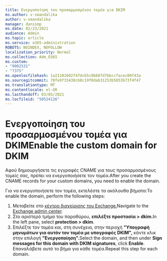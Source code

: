 ```yaml
---
title: Ενεργοποίηση του προσαρμοσμένου τομέα για DKIM
ms.author: v-smandalika
author: v-smandalika
manager: dansimp
ms.date: 02/23/2021
audience: Admin
ms.topic: article
ms.service: o365-administration
ROBOTS: NOINDEX, NOFOLLOW
localization_priority: Normal
ms.collection: Adm_O365
ms.custom:
- "9002531"
- "7375"
ms.openlocfilehash: 1a21101602f47dcb5c9b607d7bbccfacec00f43a
ms.sourcegitcommit: 78fe9f33438cb0c19f0dab31253b5853b73f4f47
ms.translationtype: MT
ms.contentlocale: el-GR
ms.lasthandoff: 03/05/2021
ms.locfileid: "50524126"
---
```

# <a name="enable-the-custom-domain-for-dkim"></a><span data-ttu-id="028e0-102">Ενεργοποίηση του προσαρμοσμένου τομέα για DKIM</span><span class="sxs-lookup"><span data-stu-id="028e0-102">Enable the custom domain for DKIM</span></span>

<span data-ttu-id="028e0-103">Αφού δημιουργήσετε τις εγγραφές CNAME για τους προσαρμοσμένους τομείς σας, πρέπει να ενεργοποιήσετε τον τομέα.</span><span class="sxs-lookup"><span data-stu-id="028e0-103">After you create the CNAME records for your custom domains, you need to enable the domain.</span></span>

<span data-ttu-id="028e0-104">Για να ενεργοποιήσετε τον τομέα, εκτελέστε τα ακόλουθα βήματα:</span><span class="sxs-lookup"><span data-stu-id="028e0-104">To enable the domain, perform the following steps:</span></span>

1. <span data-ttu-id="028e0-105">Μεταβείτε στο [κέντρο διαχείρισης του Exchange.](https://outlook.office365.com/ecp/)</span><span class="sxs-lookup"><span data-stu-id="028e0-105">Navigate to the [Exchange admin center](https://outlook.office365.com/ecp/).</span></span>
2. <span data-ttu-id="028e0-106">Στο αριστερό τμήμα του παραθύρου, **επιλέξτε προστασία > dkim.**</span><span class="sxs-lookup"><span data-stu-id="028e0-106">In the left pane, select **protection > dkim**.</span></span>
3. <span data-ttu-id="028e0-107">Επιλέξτε τον τομέα και, στη συνέχεια, στην περιοχή **"Υπογραφή μηνυμάτων για αυτόν τον τομέα με υπογραφές DKIM",** κάντε κλικ στην επιλογή **"Ενεργοποίηση".**</span><span class="sxs-lookup"><span data-stu-id="028e0-107">Select the domain, and then under **Sign messages for this domain with DKIM signatures**, click **Enable**.</span></span> <span data-ttu-id="028e0-108">Επαναλάβετε αυτό το βήμα για κάθε τομέα.</span><span class="sxs-lookup"><span data-stu-id="028e0-108">Repeat this step for each domain.</span></span>

